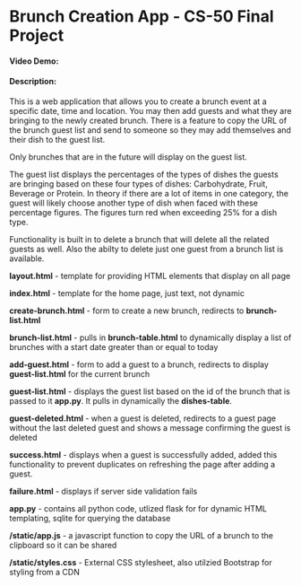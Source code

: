 # Brunch Creation App - CS-50 Final Project

#### Video Demo:

#### Description:

This is a web application that allows you to create a brunch event at a specific date, time and location. You may then add guests and what they are bringing to the newly created brunch. There is a feature to copy the URL of the brunch guest list and send to someone so they may add themselves and their dish to the guest list.

Only brunches that are in the future will display on the guest list.

The guest list displays the percentages of the types of dishes the guests are bringing based on these four types of dishes: Carbohydrate, Fruit, Beverage or Protein. In theory if there are a lot of items in one category, the guest will likely choose another type of dish when faced with these percentage figures. The figures turn red when exceeding 25% for a dish type.

Functionality is built in to delete a brunch that will delete all the related guests as well. Also the abilty to delete just one guest from a brunch list is available.

**layout.html** - template for providing HTML elements that display on all page

**index.html** - template for the home page, just text, not dynamic

**create-brunch.html** - form to create a new brunch, redirects to **brunch-list.html**

**brunch-list.html** - pulls in **brunch-table.html** to dynamically display a list of brunches with a start date greater than or equal to today

**add-guest.html** - form to add a guest to a brunch, redirects to display **guest-list.html** for the current brunch

**guest-list.html** - displays the guest list based on the id of the brunch that is passed to it **app.py**. It pulls in dynamically the **dishes-table**.

**guest-deleted.html** - when a guest is deleted, redirects to a guest page without the last deleted guest and shows a message confirming the guest is deleted

**success.html** - displays when a guest is successfully added, added this functionality to prevent duplicates on refreshing the page after adding a guest.

**failure.html** - displays if server side validation fails

**app.py** - contains all python code, utlized flask for for dynamic HTML templating, sqlite for querying the database

**/static/app.js** - a javascript function to copy the URL of a brunch to the clipboard so it can be shared

**/static/styles.css** - External CSS stylesheet, also utilzied Bootstrap for styling from a CDN
